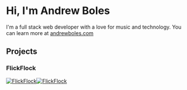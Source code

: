 # Hi, I'm Andrew Boles

I'm a full stack web developer with a love for music and technology. You can learn more at [andrewboles.com](https://andrewboles.com)

## Projects

### FlickFlock
[![FlickFlock](https://s3.us-central-1.wasabisys.com/gitprofile/f3.PNG)](https://github.com/andrewboles/flickflock)[![FlickFlock](https://s3.us-central-1.wasabisys.com/gitprofile/f3.PNG)](https://github.com/andrewboles/flickflock)
